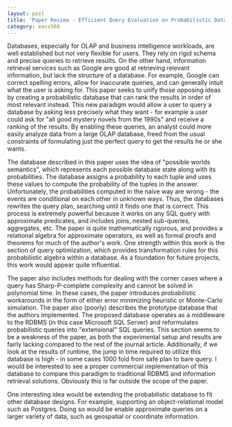 ```yaml
---
layout: post
title: 'Paper Review - Efficient Query Evaluation on Probabilistic Databases' 
category: eecs584
---
```

Databases, especially for OLAP and business intelligence workloads, are well established but not very flexible for users. They rely on rigid schema and precise queries to retrieve results. On the other hand, information retrieval services such as Google are good at retrieving relevant information, but lack the structure of a database. For example, Google can correct spelling errors, allow for inaccurate queries, and can generally intuit what the user is asking for. This paper seeks to unify those opposing ideas by creating a probabilistic database that can rank the results in order of most relevant instead. This new paradigm would allow a user to query a database by asking less precisely what they want - for example a user could ask for "all good mystery novels from the 1990s" and receive a ranking of the results. By enabling these queries, an analyst could more easily analyze data from a large OLAP database, freed from the usual constraints of formulating just the perfect query to get the results he or she wants.

The database described in this paper uses the idea of "possible worlds semantics", which represents each possible database state along with its probabilities. The database assigns a probability to each tuple and uses these values to compute the probability of the tuples in the answer. Unfortunately, the probabilities computed in the naive way are wrong - the events are conditional on each other in unknown ways. Thus, the databases rewrites the query plan, searching until it finds one that is correct. This process is extremely powerful because it works on any SQL query with approximate predicates, and includes joins, nested sub-queries, aggregates, etc. The paper is quite mathematically rigorous, and provides a relational algebra for approximate operators, as well as formal proofs and theorems for much of the author's work. One strength within this work is the section of query optimization, which provides transformation rules for this probabilistic algebra within a database. As a foundation for future projects, this work would appear quite influential.

The paper also includes methods for dealing with the corner cases where a query has Sharp-P-complete complexity and cannot be solved in polynomial time. In these cases, the paper introduces probabilistic workarounds in the form of either error minimizing heuristic or Monte-Carlo simulation. The paper also (poorly) describes the prototype database that the authors implemented. The proposed database operates as a middleware to the RDBMS (in this case Microsoft SQL Server) and reformulates probabilistic queries into "extensional" SQL queries. This section seems to be a weakness of the paper, as both the experimental setup and results are fairly lacking compared to the rest of the journal article. Additionally, if we look at the results of runtime, the jump in time required to utilize this database is high - in some cases 1000 fold from safe plan to bare query. I would be interested to see a proper commercial implementation of this database to compare this paradigm to traditional RDBMS and information retrieval solutions. Obviously this is far outside the scope of the paper.

One interesting idea would be extending the probabilistic database to fit other database designs. For example, supporting an object-relational model such as Postgres. Doing so would be enable approximate queries on a larger variety of data, such as geospatial or coordinate information.
